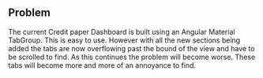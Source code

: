 
```toc
```

## Problem

The current Credit paper Dashboard is built using an Angular Material TabGroup. This is easy to use. However with all the new sections being added the tabs are now overflowing past the bound of the view and have to be scrolled to find. As this continues the problem will become worse. These tabs will become more and more of an annoyance to find. 

